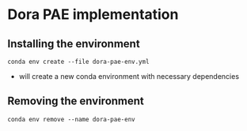 # Dora PAE implementation

## Installing the environment

```conda env create --file dora-pae-env.yml```

- will create a new conda environment with necessary dependencies

## Removing the environment

```conda env remove --name dora-pae-env```